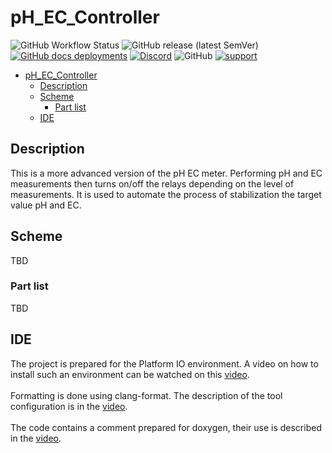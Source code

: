 # pH_EC_Controller

![GitHub Workflow Status](https://img.shields.io/github/actions/workflow/status/InzynierDomu/pH_EC_Controller/main.yml?logo=github&style=flat-square)
![GitHub release (latest SemVer)](https://img.shields.io/github/v/release/InzynierDomu/pH_EC_Controller?style=flat-square)
<a href="https://inzynierdomu.github.io/pH_EC_Controller/">![GitHub docs deployments](https://img.shields.io/github/deployments/InzynierDomu/pH_EC_Controller/github-pages?label=docs&logo=BookStack&logoColor=white&style=flat-square)</a>
<a href="https://discord.gg/KmW6mHdg">![Discord](https://img.shields.io/discord/815929748882587688?logo=discord&logoColor=green&style=flat-square)</a>
![GitHub](https://img.shields.io/github/license/InzynierDomu/PhECMeter?style=flat-square)
<a href="https://tipo.live/p/inzynierdomu">![support](https://img.shields.io/badge/support-tipo.live-yellow?style=flat-square)</a>

- [pH\_EC\_Controller](#ph_ec_controller)
  - [Description](#description)
  - [Scheme](#scheme)
    - [Part list](#part-list)
  - [IDE](#ide)

## Description

This is a more advanced version of the pH EC meter. Performing pH and EC measurements then turns on/off the relays depending on the level of measurements. It is used to automate the process of stabilization the target value pH and EC.
## Scheme

TBD
### Part list

TBD
## IDE

The project is prepared for the Platform IO environment. A video on how to install such an environment can be watched on this [video](https://youtu.be/Em9NuebT2Kc).
<br><br>
Formatting is done using clang-format. The description of the tool configuration is in the [video](https://youtu.be/xxuaOG0WjIE).
<br><br>
The code contains a comment prepared for doxygen, their use is described in the [video](https://youtu.be/1YKJtrCsPD4).
